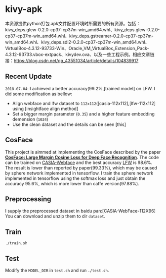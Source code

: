 # kivy-apk
本资源提供python打包.apk文件配置环境时所需要的所有资源。包括：kivy_deps.glew-0.2.0-cp37-cp37m-win_amd64.whl、kivy_deps.glew-0.2.0-cp37-cp37m-win_amd64.whl、kivy_deps.gstreamer-0.2.0-cp37-cp37m-win_amd64.whl、kivy_deps.sdl2-0.2.0-cp37-cp37m-win_amd64.whl、VirtualBox-4.3.12-93733-Win、Oracle_VM_VirtualBox_Extension_Pack-4.3.12-93733.vbox-extpack、kivydev.ova、以及一些工程示例。相应文章链接：https://blog.csdn.net/qq_43551034/article/details/104839917

## Recent Update
```2018.07.04```: I achieved a better accuracy(99.2%,[trained model] on LFW. I did some modification as bellow:
- Align webface and lfw dataset to ```112x112```([casia-112x112],[lfw-112x112] using [insightface align method]
- Set a bigger margin parameter (```0.35```) and a higher feature embedding demension (```1024```)
- Use the clean dataset and the details can be seen [this]
## CosFace
This project is aimmed at implementing the CosFace described by the paper [**CosFace: Large Margin Cosine Loss for Deep Face Recognition**](https://arxiv.org/pdf/1801.09414.pdf). The code can be trained on [CASIA-Webface](http://www.cbsr.ia.ac.cn/english/CASIA-WebFace-Database.html) and the best accuracy [LFW](http://vis-www.cs.umass.edu/lfw/) is 98.6%. The result is lower than reported by paper(99.33%), which may be caused by sphere network implemented in tensorflow. I train the sphere network implemented in tensorflow using the softmax loss and just obtain the accuracy 95.6%, which is more lower than caffe version(97.88%).

## Preprocessing
I supply the preprocessed dataset in baidu pan:[CASIA-WebFace-112X96] You can download and unzip them to dir ```dataset```.



## Train
```./train.sh``` 

## Test
Modify the ```MODEL_DIR``` in ```test.sh``` and run ```./test.sh```.




